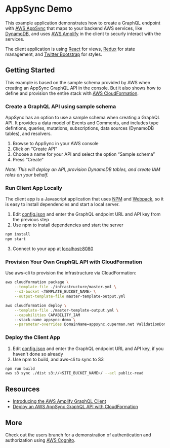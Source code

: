 # AppSync Demo

This example application demonstrates how to create a GraphQL endpoint with [AWS AppSync](https://aws.amazon.com/appsync/) that maps to your backend AWS services, like [DynamoDB](https://aws.amazon.com/dynamodb/), and uses [AWS Amplify](https://aws.github.io/aws-amplify/) in the client to securly interact with the services.

The client application is using [React](https://reactjs.org/) for views, [Redux](https://redux.js.org/) for state management, and [Twitter Bootstrap](https://getbootstrap.com/) for styles.

## Getting Started

This example is based on the sample schema provided by AWS when creating an AppSync GraphQL API in the console. But it also shows how to define and provision the entire stack with [AWS CloudFormation](https://aws.amazon.com/cloudformation/).

### Create a GraphQL API using sample schema

AppSync has an option to use a sample schema when creating a GraphQL API.  It provides a data model of Events and Comments, and includes type defintions, queries, mutations, subscriptions, data sources (DynamoDB tables), and resolvers.

1. Browse to AppSync in your AWS console
2. Click on “Create API”
3. Choose a name for your API and select the option “Sample schema”
4. Press “Create”

*Note: This will deploy an API, provision DynamoDB tables, and create IAM roles on your behalf.*

### Run Client App Locally

The client app is a Javascript application that uses [NPM](https://www.npmjs.com/) and [Webpack](https://webpack.js.org/), so it is easy to install dependencies and start a local server.

1. Edit [config.json](./config.json) and enter the GraphQL endpoint URL and API key from the previous step
2. Use npm to install dependencies and start the server
  ```bash
  npm install
  npm start
  ```
3. Connect to your app at [localhost:8080](http://localhost:8080)

### Provision Your Own GraphQL API with CloudFormation

Use aws-cli to provision the infrastructure via CloudFormation:

```bash
aws cloudformation package \
    --template-file ./infrastructure/master.yml \
    --s3-bucket <TEMPLATE_BUCKET_NAME> \
    --output-template-file master-template-output.yml

aws cloudformation deploy \
    --template-file ./master-template-output.yml \
    --capabilities CAPABILITY_IAM
    --stack-name appsync-demo \
    --parameter-overrides DomainName=appsync.cuperman.net ValidationDomainName=cuperman.net
```

### Deploy the Client App

1. Edit [config.json](./config.json) and enter the GraphQL endpoint URL and API key, if you haven't done so already
2. Use npm to build, and aws-cli to sync to S3
  ```bash
  npm run build
  aws s3 sync ./dist s3://<SITE_BUCKET_NAME>/ --acl public-read
  ```

## Resources

* [Introducing the AWS Amplify GraphQL Client](https://hackernoon.com/introducing-the-aws-amplify-graphql-client-8a1a1e514fde)
* [Deploy an AWS AppSync GraphQL API with CloudFormation](https://read.acloud.guru/deploy-an-aws-appsync-graphql-api-with-amazon-cloudformation-9a783fdd8491)

## More

Check out the users branch for a demonstration of authentication and authorization using [AWS Cognito](https://aws.amazon.com/cognito/).
